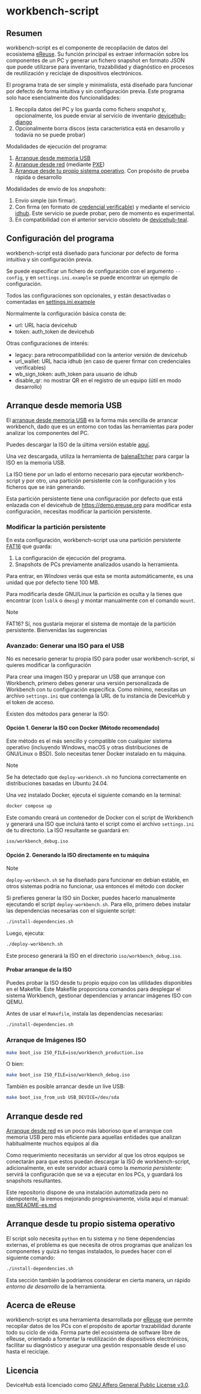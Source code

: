 # workbench-script

## Resumen

workbench-script es el componente de recopilación de datos del ecosistema [eReuse](https://ereuse.org/). Su función principal es extraer información sobre los componentes de un PC y generar un fichero snapshot en formato JSON que puede utilizarse para inventario, trazabilidad y diagnóstico en procesos de reutilización y reciclaje de dispositivos electrónicos.

El programa trata de ser simple y minimalista, está diseñado para funcionar por defecto de forma intuitiva y sin configuración previa. Este programa solo hace esencialmente dos funcionalidades:

1. Recopila datos del PC y los guarda como fichero *snapshot* y, opcionalmente, los puede enviar al servicio de inventario [devicehub-django](https://farga.pangea.org/ereuse/devicehub-django/)
2. Opcionalmente borra discos (esta característica está en desarrollo y todavía no se puede probar)

Modalidades de ejecución del programa:

1. [Arranque desde memoria USB](#arranque-desde-memoria-usb)
2. [Arranque desde red](#arranque-desde-red) (mediante [PXE](https://es.wikipedia.org/wiki/Entorno_de_ejecuci%C3%B3n_de_prearranque))
3. [Arranque desde tu propio sistema operativo](#arranque-desde-tu-propio-sistema-operativo). Con propósito de prueba rápida o desarrollo

Modalidades de envío de los *snapshots*:

1. Envío simple (sin firmar).
2. Con firma (en formato de [credencial verificable](https://en.wikipedia.org/wiki/Verifiable_credentials)) y mediante el servicio [idhub](https://farga.pangea.org/ereuse/idhub). Este servicio se puede probar, pero de momento es experimental.
3. En compatibilidad con el anterior servicio obsoleto de [devicehub-teal](https://github.com/eReuse/devicehub-teal).

## Configuración del programa

workbench-script está diseñado para funcionar por defecto de forma intuitiva y sin configuración previa.

Se puede especificar un fichero de configuración con el argumento `--config`, y en `settings.ini.example` se puede encontrar un ejemplo de configuración.

Todos las configuraciones son opcionales, y están desactivadas o comentadas en [settings.ini.example](./settings.ini.example)

Normalmente la configuración básica consta de:

- url: URL hacia devicehub
- token: auth_token de devicehub

Otras configuraciones de interés:

- legacy: para retrocompatibilidad con la anterior versión de devicehub
- url_wallet: URL hacia idhub (en caso de querer firmar con credenciales verificables)
- wb_sign_token: auth_token para usuario de idhub
- disable_qr: no mostrar QR en el registro de un equipo (útil en modo desarrollo)

## Arranque desde memoria USB

El [arranque desde memoria USB](https://es.wikipedia.org/wiki/Memoria_USB) es la forma más sencilla de arrancar workbench, dado que es un entorno con todas las herramientas para poder analizar los componentes del PC.

Puedes descargar la ISO de la última versión estable [aquí](https://docs.ereuse.org/workbench-script-iso/v2025.1.iso).

Una vez descargada, utiliza la herramienta de [balenaEtcher](https://etcher.balena.io/) para cargar la ISO en la memoria USB.

La ISO tiene por un lado el entorno necesario para ejecutar workbench-script y por otro, una partición persistente con la configuración y los ficheros que se irán generando.

Esta partición persistente tiene una configuración por defecto que está enlazada con el devicehub de https://demo.ereuse.org para modificar esta configuración, necesitas modificar la partición persistente.

### Modificar la partición persistente

En esta configuración, workbench-script usa una partición persistente [FAT16](https://1984.lsi.us.es/wiki-ssoo/index.php/FAT#FAT_16) que guarda:

1. La configuración de ejecución del programa.
2. Snapshots de PCs previamente analizados usando la herramienta.

Para entrar, en *Windows* verás que esta se monta automáticamente, es una unidad que por defecto tiene 100 MB.

Para modificarla desde GNU/Linux la partición es oculta y la tienes que encontrar (con `lsblk` o `dmesg`) y montar manualmente con el comando `mount`.

> [!NOTE]
> FAT16? Sí, nos gustaría mejorar el sistema de montaje de la partición persistente. Bienvenidas las sugerencias

### Avanzado: Generar una ISO para el USB

No es necesario generar tu propia ISO para poder usar workbench-script, si quieres modificar la configuración

Para crear una imagen ISO y preparar un USB que arranque con Workbench, primero debes generar una versión personalizada de Workbench con tu configuración específica. Como mínimo, necesitas un archivo `settings.ini` que contenga la URL de tu instancia de DeviceHub y el token de acceso.

Existen dos métodos para generar la ISO:

#### Opción 1. Generar la ISO con Docker (Método recomendado)

Este método es el más sencillo y compatible con cualquier sistema operativo (incluyendo Windows, macOS y otras distribuciones de GNU/Linux o BSD). Solo necesitas tener Docker instalado en tu máquina.

> [!NOTE]
> Se ha detectado que `deploy-workbench.sh` no funciona correctamente en distribuciones basadas en Ubuntu 24.04.

Una vez instalado Docker, ejecuta el siguiente comando en la terminal:

```sh
docker compose up
```

Este comando creará un contenedor de Docker con el script de Workbench y generará una ISO que incluirá tanto el script como el archivo `settings.ini` de tu directorio. La ISO resultante se guardará en:

```sh
iso/workbench_debug.iso
```

#### Opción 2. Generando la ISO directamente en tu máquina

> [!NOTE]
> `deploy-workbench.sh` se ha diseñado para funcionar en debian estable, en otros sistemas podría no funcionar, usa entonces el método con docker

Si prefieres generar la ISO sin Docker, puedes hacerlo manualmente ejecutando el script `deploy-workbench.sh`. Para ello, primero debes instalar las dependencias necesarias con el siguiente script:

```sh
./install-dependencies.sh
```

Luego, ejecuta:

```sh
./deploy-workbench.sh
```

Este proceso generará la ISO en el directorio `iso/workbench_debug.iso`.

#### Probar arranque de la ISO

Puedes probar la ISO desde tu propio equipo con las utilidades disponibles en el Makefile. Este Makefile proporciona comandos para desplegar el sistema Workbench, gestionar dependencias y arrancar imágenes ISO con QEMU.

Antes de usar el `Makefile`, instala las dependencias necesarias:

```sh
./install-dependencies.sh
```

### Arranque de Imágenes ISO

```sh
make boot_iso ISO_FILE=iso/workbench_production.iso
```

O bien:

```sh
make boot_iso ISO_FILE=iso/workbench_debug.iso
```

También es posible arrancar desde un live USB:

```sh
make boot_iso_from_usb USB_DEVICE=/dev/sda
```

## Arranque desde red

[Arranque desde red](https://es.wikipedia.org/wiki/Arranque_desde_red) es un poco más laborioso que el arranque con memoria USB pero más eficiente para aquellas entidades que analizan habitualmente muchos equipos al día

Como requerimiento necesitarás un servidor al que los otros equipos se conectarán para que estos puedan descargar la ISO de workbench-script, adicionalmente, en este servidor actuará como la *memoria persistente*: servirá la configuración que se va a ejecutar en los PCs, y guardará los snapshots resultantes.

Este repositorio dispone de una instalación automatizada pero no idempotente, la iremos mejorando progresivamente, visita aquí el manual: [pxe/README-es.md](pxe/README-es.md)

## Arranque desde tu propio sistema operativo

El script solo necesita `python` en tu sistema y no tiene dependencias externas, el problema es que necesita de otros programas que analizan los componentes y quizá no tengas instalados, lo puedes hacer con el siguiente comando:

```sh
./install-dependencies.sh
```

Esta sección también la podríamos considerar en cierta manera, un rápido *entorno de desarrollo* de la herramienta.

## Acerca de eReuse

workbench-script es una herramienta desarrollada por [eReuse](https://ereuse.org/) que permite recopilar datos de los PCs con el propósito de aportar trazabilidad durante todo su ciclo de vida. Forma parte del ecosistema de software libre de eReuse, orientado a fomentar la reutilización de dispositivos electrónicos, facilitar su diagnóstico y asegurar una gestión responsable desde el uso hasta el reciclaje.

## Licencia

DeviceHub está licenciado como [GNU Affero General Public License v3.0](LICENSE).
